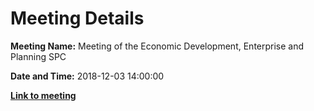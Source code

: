 # Meeting Details

**Meeting Name:** Meeting of the Economic Development, Enterprise and Planning SPC

**Date and Time:** 2018-12-03 14:00:00

**<a href="https://www.limerick.ie/council/whats-on/meeting-economic-development-enterprise-and-planning-spc-11" target="_blank">Link to meeting</a>**

